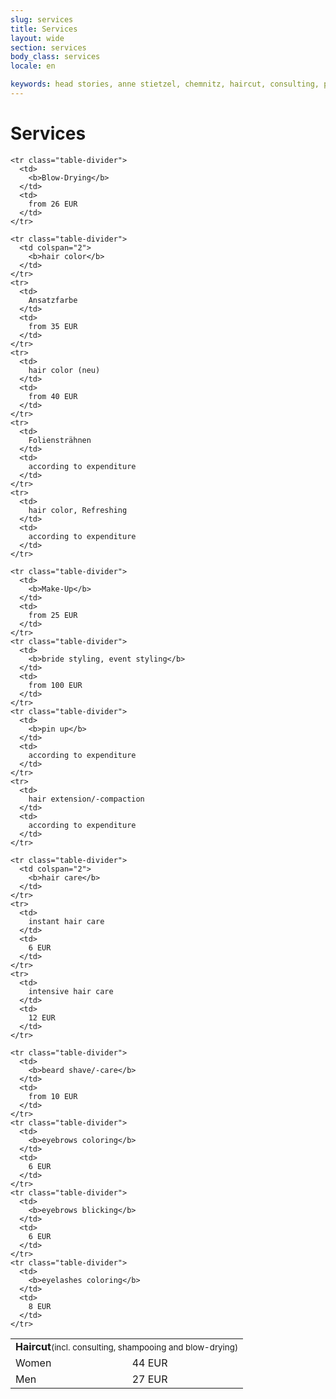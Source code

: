```yaml
---
slug: services
title: Services
layout: wide
section: services
body_class: services
locale: en

keywords: head stories, anne stietzel, chemnitz, haircut, consulting, premium
---
```

# Services

<table class="table-services">
  <tbody>
    <tr>
      <td colspan=2>
        <b>Haircut</b><small>(incl. consulting, shampooing and blow-drying)</small>
      </td>
    </tr>
    <tr>
      <td>
        Women
      </td>
      <td>
        44 EUR
      </td>
    </tr>
    <tr>
      <td>
        Men
      </td>
      <td>
        27 EUR
      </td>
    </tr>

    <tr class="table-divider">
      <td>
        <b>Blow-Drying</b>
      </td>
      <td>
        from 26 EUR
      </td>
    </tr>

    <tr class="table-divider">
      <td colspan="2">
        <b>hair color</b>
      </td>
    </tr>
    <tr>
      <td>
        Ansatzfarbe
      </td>
      <td>
        from 35 EUR
      </td>
    </tr>
    <tr>
      <td>
        hair color (neu)
      </td>
      <td>
        from 40 EUR
      </td>
    </tr>
    <tr>
      <td>
        Foliensträhnen
      </td>
      <td>
        according to expenditure
      </td>
    </tr>
    <tr>
      <td>
        hair color, Refreshing
      </td>
      <td>
        according to expenditure
      </td>
    </tr>

    <tr class="table-divider">
      <td>
        <b>Make-Up</b>
      </td>
      <td>
        from 25 EUR
      </td>
    </tr>
    <tr class="table-divider">
      <td>
        <b>bride styling, event styling</b>
      </td>
      <td>
        from 100 EUR
      </td>
    </tr>
    <tr class="table-divider">
      <td>
        <b>pin up</b>
      </td>
      <td>
        according to expenditure
      </td>
    </tr>
    <tr>
      <td>
        hair extension/-compaction
      </td>
      <td>
        according to expenditure
      </td>
    </tr>

    <tr class="table-divider">
      <td colspan="2">
        <b>hair care</b>
      </td>
    </tr>
    <tr>
      <td>
        instant hair care
      </td>
      <td>
        6 EUR
      </td>
    </tr>
    <tr>
      <td>
        intensive hair care
      </td>
      <td>
        12 EUR
      </td>
    </tr>

    <tr class="table-divider">
      <td>
        <b>beard shave/-care</b>
      </td>
      <td>
        from 10 EUR
      </td>
    </tr>
    <tr class="table-divider">
      <td>
        <b>eyebrows coloring</b>
      </td>
      <td>
        6 EUR
      </td>
    </tr>
    <tr class="table-divider">
      <td>
        <b>eyebrows blicking</b>
      </td>
      <td>
        6 EUR
      </td>
    </tr>
    <tr class="table-divider">
      <td>
        <b>eyelashes coloring</b>
      </td>
      <td>
        8 EUR
      </td>
    </tr>
  </tbody>
</table>
